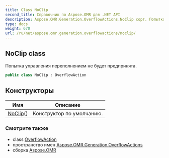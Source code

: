 ```yaml
---
title: Class NoClip
second_title: Справочник по Aspose.OMR для .NET API
description: Aspose.OMR.Generation.OverflowActions.NoClip сорт. Попытка управления переполнением не будет предпринята.
type: docs
weight: 670
url: /ru/net/aspose.omr.generation.overflowactions/noclip/
---
```

## NoClip class

Попытка управления переполнением не будет предпринята.

```csharp
public class NoClip : OverflowAction
```

## Конструкторы

| Имя | Описание |
| --- | --- |
| [NoClip](noclip/)() | Конструктор по умолчанию. |

### Смотрите также

* class [OverflowAction](../overflowaction/)
* пространство имен [Aspose.OMR.Generation.OverflowActions](../../aspose.omr.generation.overflowactions/)
* сборка [Aspose.OMR](../../)


